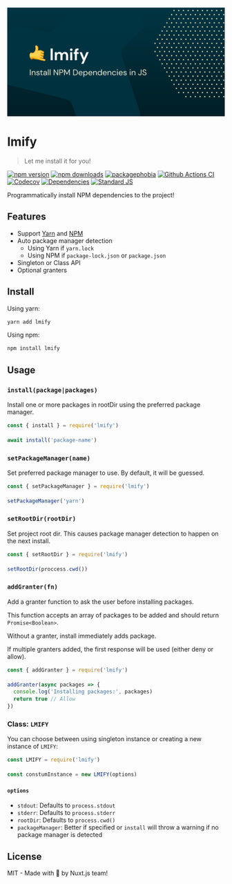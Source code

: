 ![lmify](.github/banner.svg)

# lmify

> Let me install it for you!

[![npm version][npm-version-src]][npm-version-href]
[![npm downloads][npm-downloads-src]][npm-downloads-href]
[![packagephobia][packagephobia-src]][packagephobia-href]
[![Github Actions CI][github-actions-ci-src]][github-actions-ci-href]
[![Codecov][codecov-src]][codecov-href]
[![Dependencies][david-dm-src]][david-dm-href]
[![Standard JS][standard-js-src]][standard-js-href]

Programmatically install NPM dependencies to the project!

## Features

- Support [Yarn](https://yarnpkg.com) and [NPM](https://docs.npmjs.com/cli/npm)
- Auto package manager detection
  - Using Yarn if `yarn.lock`
  - Using NPM if `package-lock.json` or `package.json`
- Singleton or Class API
- Optional granters

## Install

Using yarn:

```bash
yarn add lmify
```

Using npm:

```bash
npm install lmify
```

## Usage

### `install(package|packages)`

Install one or more packages in rootDir using the preferred package manager.

```js
const { install } = require('lmify')

await install('package-name')
```

### `setPackageManager(name)`

Set preferred package manager to use. By default, it will be guessed.

```js
const { setPackageManager } = require('lmify')

setPackageManager('yarn')
```

### `setRootDir(rootDir)`

Set project root dir. This causes package manager detection to happen on the next install.

```js
const { setRootDir } = require('lmify')

setRootDir(proccess.cwd())
```

### `addGranter(fn)`

Add a granter function to ask the user before installing packages.

This function accepts an array of packages to be added and should return `Promise<Boolean>`.

Without a granter, install immediately adds package.

If multiple granters added, the first response will be used (either deny or allow).

```js
const { addGranter } = require('lmify')

addGranter(async packages => {
  console.log('Installing packages:', packages)
  return true // Allow
})
```

### Class: `LMIFY`

You can choose between using singleton instance or creating a new instance of `LMIFY`:


```js
const LMIFY = require('lmify')

const constumInstance = new LMIFY(options)
```

#### `options`

- `stdout`: Defaults to `process.stdout`
- `stderr`: Defaults to `process.stderr`
- `rootDir`: Defaults to `process.cwd()`
- `packageManager`: Better if specified or `install` will throw a warning if no package manager is detected

## License

MIT - Made with 💖 by Nuxt.js team!

<!-- Badges -->
[npm-version-src]: https://flat.badgen.net/npm/dt/lmify
[npm-version-href]: https://npmjs.com/package/lmify

[npm-downloads-src]: https://flat.badgen.net/npm/v/lmify
[npm-downloads-href]: https://npmjs.com/package/lmify

[github-actions-ci-src]: https://github.com/nuxt/lmify/workflows/ci/badge.svg
[github-actions-ci-href]: https://github.com/nuxt/lmify/actions?query=workflow%3Aci

[codecov-src]: https://flat.badgen.net/codecov/c/github/nuxt/lmify
[codecov-href]: https://codecov.io/gh/nuxt/lmify

[david-dm-src]: https://flat.badgen.net/david/dep/nuxt/lmify
[david-dm-href]: https://david-dm.org/nuxt/lmify

[standard-js-src]: https://flat.badgen.net/badge/code%20style/standard/f2a
[standard-js-href]: https://standardjs.com

[packagephobia-src]: https://flat.badgen.net/packagephobia/install/lmify
[packagephobia-href]: https://packagephobia.now.sh/result?p=lmify
